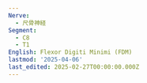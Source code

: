 ```yaml
---
Nerve:
  - 尺骨神経
Segment:
  - C8
  - T1
English: Flexor Digiti Minimi (FDM)
lastmod: '2025-04-06'
last_edited: 2025-02-27T00:00:00.000Z
---
```



